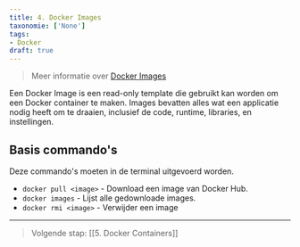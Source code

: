 ```yaml
---
title: 4. Docker Images
taxonomie: ['None']
tags:
- Docker
draft: true 
---
```


> Meer informatie over [Docker Images](https://docs.docker.com/reference/cli/docker/image/)

Een Docker Image is een read-only template die gebruikt kan worden om een Docker container te maken. Images bevatten alles wat een applicatie nodig heeft om te draaien, inclusief de code, runtime, libraries, en instellingen.

## Basis commando's
Deze commando's moeten in de terminal uitgevoerd worden.
- `docker pull <image>` - Download een image van Docker Hub.
- `docker images` - Lijst alle gedownloade images.
- `docker rmi <image>` - Verwijder een image

---
> Volgende stap: [[5. Docker Containers]]
